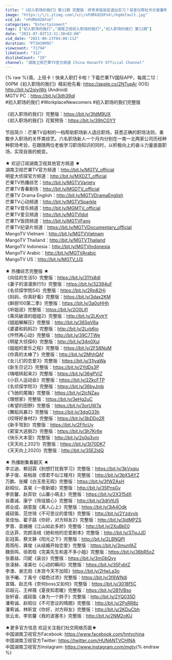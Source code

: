 ```yaml
---
title: "《初入职场的我们》第11期 完整版：终考来临张安退出实习？吴宣仪帮杜华示爱董明珠 Workplace Newcomers EP11丨MangoTV"
image: "https:\/\/i.ytimg.com\/vi\/nPdRk0Z6Fnk\/hqdefault.jpg"
vid_id: "nPdRk0Z6Fnk"
categories: "Entertainment"
tags: ["初入职场的我们","湖南卫视初入职场的我们","初入职场的我们 第11期"]
date: "2021-07-03T13:31:38+03:00"
vid_date: "2021-06-23T04:00:11Z"
duration: "PT1H39M9S"
viewcount: "71794"
likeCount: "312"
dislikeCount: "19"
channel: "湖南卫视芒果TV官方频道 China HunanTV Official Channel"
---
```

{% raw %}滴，上班卡！快来入职打卡啦！下载芒果TV国际APP，每周二12：00PM《初入职场的我们》精彩抢先看: <a rel="nofollow" target="blank" href="https://apple.co/2NTupAr">https://apple.co/2NTupAr</a> (IOS) <a rel="nofollow" target="blank" href="http://bit.ly/2qiyiWs">http://bit.ly/2qiyiWs</a> (Android) <br />MGTV PC：<a rel="nofollow" target="blank" href="https://bit.ly/3dh39qI">https://bit.ly/3dh39qI</a><br />#初入职场的我们 #WorkplaceNewcomers #初入职场的我们完整版<br /><br />《初入职场的我们》完整版：<a rel="nofollow" target="blank" href="https://bit.ly/3fdM9UX">https://bit.ly/3fdM9UX</a><br />《初入职场的我们》花絮预告：<a rel="nofollow" target="blank" href="https://bit.ly/39hCGYY">https://bit.ly/39hCGYY</a><br /><br />节目简介：芒果TV自制的一档帮助职场新人适应职场，获悉正确的职场法则，勇敢步入职场的关怀类综艺。六名职场新人一个月内分别在一南一北两家公司历经种种职场考验，在跟随两位老板学习职场知识的同时，以积极向上的奋斗力量直面职场，实现自我的蜕变。<br /><br />★ 欢迎订阅湖南卫视其他官方频道 ★<br />湖南卫视芒果TV官方频道：<a rel="nofollow" target="blank" href="http://bit.ly/MGTV_official">http://bit.ly/MGTV_official</a><br />明星大侦探官方频道：<a rel="nofollow" target="blank" href="http://bit.ly/MXDZT_official">http://bit.ly/MXDZT_official</a>  <br />芒果TV热播综艺：<a rel="nofollow" target="blank" href="http://bit.ly/MGTVVariety">http://bit.ly/MGTVVariety</a><br />芒果TV青春剧场：<a rel="nofollow" target="blank" href="http://bit.ly/MGDTV_official">http://bit.ly/MGDTV_official</a><br />芒果TV Drama English：<a rel="nofollow" target="blank" href="http://bit.ly/MGTVDramaEnglish">http://bit.ly/MGTVDramaEnglish</a><br />芒果TV心动频道：<a rel="nofollow" target="blank" href="http://bit.ly/MGTVSparkle">http://bit.ly/MGTVSparkle</a><br />芒果TV音乐频道：<a rel="nofollow" target="blank" href="http://bit.ly/MGMTV_official">http://bit.ly/MGMTV_official</a><br />芒果TV爱豆频道：<a rel="nofollow" target="blank" href="http://bit.ly/MGTVIdol">http://bit.ly/MGTVIdol</a><br />芒果TV饭团频道：<a rel="nofollow" target="blank" href="http://bit.ly/MGTVFans">http://bit.ly/MGTVFans</a><br />芒果TV纪录片频道：<a rel="nofollow" target="blank" href="https://bit.ly/MGTVDocumentary_official">https://bit.ly/MGTVDocumentary_official</a><br />MangoTV Vietnam：<a rel="nofollow" target="blank" href="http://bit.ly/MGTVVietnam">http://bit.ly/MGTVVietnam</a><br />MangoTV Thailand：<a rel="nofollow" target="blank" href="http://bit.ly/MGTVThailand">http://bit.ly/MGTVThailand</a><br />MangoTV Indonesia：<a rel="nofollow" target="blank" href="http://bit.ly/MGTVIndonesia">http://bit.ly/MGTVIndonesia</a><br />MangoTV Arabic：<a rel="nofollow" target="blank" href="http://bit.ly/MGTVArabic">http://bit.ly/MGTVArabic</a><br />MangoTV US：<a rel="nofollow" target="blank" href="http://bit.ly/MGTV_US">http://bit.ly/MGTV_US</a><br /><br />★ 热播综艺完整版 ★<br />《向往的生活5》完整版：<a rel="nofollow" target="blank" href="https://bit.ly/31Ys8dl">https://bit.ly/31Ys8dl</a><br />《妻子的浪漫旅行5》完整版：<a rel="nofollow" target="blank" href="https://bit.ly/32394uF">https://bit.ly/32394uF</a><br />《名侦探学院S4》完整版：<a rel="nofollow" target="blank" href="https://bit.ly/2Rp82Hj">https://bit.ly/2Rp82Hj</a><br />《妈妈，你真好看》完整版：<a rel="nofollow" target="blank" href="https://bit.ly/3dax2KM">https://bit.ly/3dax2KM</a><br />《鲜厨100第二季》完整版：<a rel="nofollow" target="blank" href="https://bit.ly/3a0oHHh">https://bit.ly/3a0oHHh</a><br />《听姐说》完整版：<a rel="nofollow" target="blank" href="https://bit.ly/2O0Lifl">https://bit.ly/2O0Lifl</a><br />《乘风破浪的姐姐2》完整版：<a rel="nofollow" target="blank" href="http://bit.ly/2LKvtrY">http://bit.ly/2LKvtrY</a><br />《姐姐解解压》完整版：<a rel="nofollow" target="blank" href="http://bit.ly/36SpV6a">http://bit.ly/36SpV6a</a><br />《婆婆和妈妈2》完整版：<a rel="nofollow" target="blank" href="http://bit.ly/2Lvb6io">http://bit.ly/2Lvb6io</a><br />《怦然再心动》完整版：<a rel="nofollow" target="blank" href="http://bit.ly/39C7TWe">http://bit.ly/39C7TWe</a><br />《明星大侦探6》完整版：<a rel="nofollow" target="blank" href="http://bit.ly/34n0Xul">http://bit.ly/34n0Xul</a><br />《姐姐的爱乐之程》完整版：<a rel="nofollow" target="blank" href="https://bit.ly/2FS6NuM">https://bit.ly/2FS6NuM</a><br />《你真的太棒了》完整版：<a rel="nofollow" target="blank" href="http://bit.ly/2MhhQAf">http://bit.ly/2MhhQAf</a><br />《女儿们的恋爱3》完整版：<a rel="nofollow" target="blank" href="https://bit.ly/31iyaWa">https://bit.ly/31iyaWa</a><br />《新生日记2》完整版：<a rel="nofollow" target="blank" href="https://bit.ly/2YdDs3P">https://bit.ly/2YdDs3P</a><br />《嗨唱转起来2》完整版：<a rel="nofollow" target="blank" href="https://bit.ly/36gPVIZ">https://bit.ly/36gPVIZ</a><br />《小巨人运动会》完整版：<a rel="nofollow" target="blank" href="https://bit.ly/2ZkcFTP">https://bit.ly/2ZkcFTP</a><br />《名侦探学院3》完整版：<a rel="nofollow" target="blank" href="https://bit.ly/36byJmb">https://bit.ly/36byJmb</a><br />《飞驰的尾箱》完整版：<a rel="nofollow" target="blank" href="https://bit.ly/2IcNZau">https://bit.ly/2IcNZau</a><br />《理想家》完整版：<a rel="nofollow" target="blank" href="https://bit.ly/3eHg2uC">https://bit.ly/3eHg2uC</a><br />《希望的田野》完整版：<a rel="nofollow" target="blank" href="https://bit.ly/3orUW7a">https://bit.ly/3orUW7a</a><br />《舞蹈风暴2》完整版：<a rel="nofollow" target="blank" href="https://bit.ly/3dgG33h">https://bit.ly/3dgG33h</a><br />《哎呀好身材2》完整版：<a rel="nofollow" target="blank" href="https://bit.ly/3bDDo2R">https://bit.ly/3bDDo2R</a> <br />《新手驾到》完整版：<a rel="nofollow" target="blank" href="https://bit.ly/2FficUy">https://bit.ly/2FficUy</a><br />《密室大逃脱2》完整版：<a rel="nofollow" target="blank" href="https://bit.ly/3h7Kr6e">https://bit.ly/3h7Kr6e</a><br />《快乐大本营》完整版：<a rel="nofollow" target="blank" href="http://bit.ly/2s0q3vm">http://bit.ly/2s0q3vm</a><br />《天天向上2021》完整版：<a rel="nofollow" target="blank" href="https://bit.ly/3t70DK7">https://bit.ly/3t70DK7</a><br />《天天向上2020》完整版：<a rel="nofollow" target="blank" href="http://bit.ly/35E2idQ">http://bit.ly/35E2idQ</a><br /><br />★ 热播剧集看翻天 ★<br />李兰迪、赖冠霖《别想打扰我学习》完整版：<a rel="nofollow" target="blank" href="https://bit.ly/3kVxqiu">https://bit.ly/3kVxqiu</a><br />茅子俊、易柏辰《恨君不似江楼月》完整版：<a rel="nofollow" target="blank" href="http://bit.ly/3bXSAYZ">http://bit.ly/3bXSAYZ</a><br />万鹏、张耀《白玉思无瑕》完整版：<a rel="nofollow" target="blank" href="https://bit.ly/3fWZAsH">https://bit.ly/3fWZAsH</a><br />赵昭仪、袁昊《一夜新娘》完整版：<a rel="nofollow" target="blank" href="http://bit.ly/35PnsGv">http://bit.ly/35PnsGv</a><br />李凯馨、赵弈钦《山寨小萌主》完整版：<a rel="nofollow" target="blank" href="https://bit.ly/2X315dX">https://bit.ly/2X315dX</a><br />谷嘉诚、康宁《玲珑狼心》完整版：<a rel="nofollow" target="blank" href="http://bit.ly/3dtVtU5">http://bit.ly/3dtVtU5</a><br />郑业成、胡意旋《离人心上》完整版：<a rel="nofollow" target="blank" href="https://bit.ly/3jA4Odk">https://bit.ly/3jA4Odk</a><br />戚砚笛、范世琦《不可思议的爱情》完整版：<a rel="nofollow" target="blank" href="http://bit.ly/2Yzdvvb">http://bit.ly/2Yzdvvb</a><br />吴佳怡、翟子路《你好，对方辩友2》完整版：<a rel="nofollow" target="blank" href="http://bit.ly/3idMPZS">http://bit.ly/3idMPZS</a><br />罗晋、袁姗姗《江山如此多娇》完整版：<a rel="nofollow" target="blank" href="http://bit.ly/2XuBkE0">http://bit.ly/2XuBkE0</a><br />庄达菲、完颜洛绒《她和他的恋爱剧本》完整版：<a rel="nofollow" target="blank" href="http://bit.ly/37ioJJD">http://bit.ly/37ioJJD</a><br />彭冠英、蔡文静《阳光之下》完整版：<a rel="nofollow" target="blank" href="http://bit.ly/2LBNQPl">http://bit.ly/2LBNQPl</a><br />周雨彤、龚俊《从结婚开始恋爱》完整版：<a rel="nofollow" target="blank" href="https://bit.ly/3munfAZ">https://bit.ly/3munfAZ</a><br />魏哲鸣、徐若晗《完美先生和差不多小姐》完整版：<a rel="nofollow" target="blank" href="https://bit.ly/36bR5oZ">https://bit.ly/36bR5oZ</a><br />张嘉益、闫妮《装台》完整版：<a rel="nofollow" target="blank" href="https://bit.ly/3mGbQyy">https://bit.ly/3mGbQyy</a><br />张凌赫、凌美仕《心动的瞬间》完整版：<a rel="nofollow" target="blank" href="https://bit.ly/35FvbtZ">https://bit.ly/35FvbtZ</a><br />李澳、谢志勋《本宫今天不加班》<a rel="nofollow" target="blank" href="https://bit.ly/2HwLa3o">https://bit.ly/2HwLa3o</a><br />张予曦、丁禹兮《韫色过浓》完整版：<a rel="nofollow" target="blank" href="https://bit.ly/3f8WNdi">https://bit.ly/3f8WNdi</a><br />宣璐、赵志伟《奈何boss又如何》完整版：<a rel="nofollow" target="blank" href="https://bit.ly/3018f5C">https://bit.ly/3018f5C</a><br />邓超元、王梓薇《夏夜知君暖》完整版：<a rel="nofollow" target="blank" href="https://bit.ly/2B1VBso">https://bit.ly/2B1VBso</a><br />张轩睿、戚砚笛《身为一个胖子》完整版：<a rel="nofollow" target="blank" href="http://bit.ly/2YQ035D">http://bit.ly/2YQ035D</a><br />潘宥诚、赵昭仪《不可思议的晴朗》完整版：<a rel="nofollow" target="blank" href="http://bit.ly/2PsRR8z">http://bit.ly/2PsRR8z</a><br />潘宥诚、林昕宜《你好，对方辩友》完整版：<a rel="nofollow" target="blank" href="http://bit.ly/2KDuCbh">http://bit.ly/2KDuCbh</a><br />张云龙、李凯馨《我的波塞冬》完整版：<a rel="nofollow" target="blank" href="http://bit.ly/2NM2oKU">http://bit.ly/2NM2oKU</a><br /><br />★更多官方信息 欢迎关注我们社交网络页面★ <br />中国湖南卫视官方Facebook: <a rel="nofollow" target="blank" href="https://www.facebook.com/hntvchina">https://www.facebook.com/hntvchina</a> <br />中国湖南卫视官方Twitter: <a rel="nofollow" target="blank" href="https://twitter.com/HUNANTVCHINA">https://twitter.com/HUNANTVCHINA</a> <br />中国湖南卫视官方Instagram: <a rel="nofollow" target="blank" href="https://www.instagram.com/mgtv">https://www.instagram.com/mgtv</a>{% endraw %}

